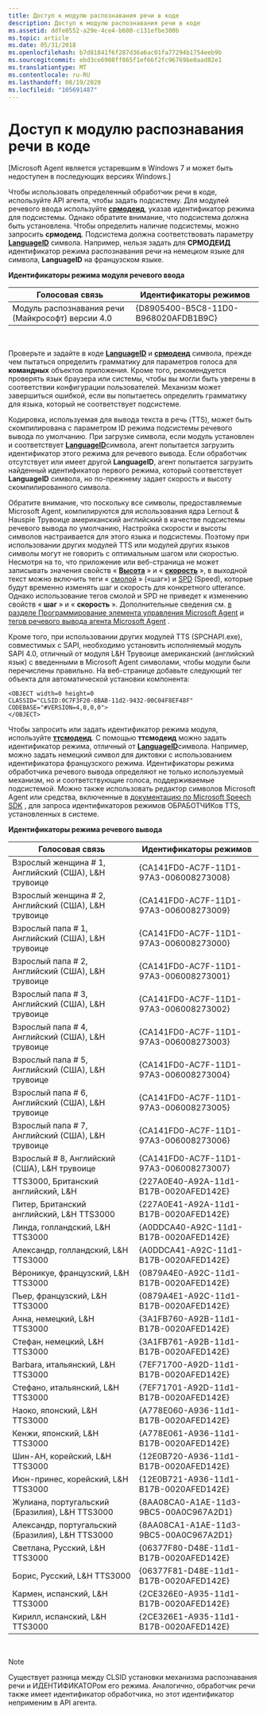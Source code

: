 ```yaml
---
title: Доступ к модулю распознавания речи в коде
description: Доступ к модулю распознавания речи в коде
ms.assetid: ddfe0552-a29e-4ce4-b608-c131efbe300b
ms.topic: article
ms.date: 05/31/2018
ms.openlocfilehash: b7d81841f6f287d36a6ac01fa77294b1754eeb9b
ms.sourcegitcommit: ebd3ce6908ff865f1ef66f2fc96769be0aad82e1
ms.translationtype: MT
ms.contentlocale: ru-RU
ms.lasthandoff: 08/19/2020
ms.locfileid: "105691487"
---
```

# <a name="accessing-a-speech-engine-in-your-code"></a>Доступ к модулю распознавания речи в коде

\[Microsoft Agent является устаревшим в Windows 7 и может быть недоступен в последующих версиях Windows.\]

Чтобы использовать определенный обработчик речи в коде, используйте API агента, чтобы задать подсистему. Для модулей речевого ввода используйте [**срмодеид**](https://www.bing.com/search?q=**SRModeID**), указав идентификатор режима для подсистемы. Однако обратите внимание, что подсистема должна быть установлена. Чтобы определить наличие подсистемы, можно запросить **срмодеид**. Подсистема должна соответствовать параметру [**LanguageID**](https://www.bing.com/search?q=**LanguageID**) символа. Например, нельзя задать для **СРМОДЕИД** идентификатор режима распознавания речи на немецком языке для символа, **LanguageID** на французском языке.

**Идентификаторы режима модуля речевого ввода**



| Голосовая связь                                    | Идентификаторы режимов                             |
|------------------------------------------|--------------------------------------|
| Модуль распознавания речи (Майкрософт) версии 4.0 | {D8905400-B5C8-11D0-B968020AFDB1B9C} |



 

Проверьте и задайте в коде [**LanguageID**](https://www.bing.com/search?q=**LanguageID**) и [**срмодеид**](https://www.bing.com/search?q=**SRModeID**) символа, прежде чем пытаться определить грамматику для параметров голоса для **командных** объектов приложения. Кроме того, рекомендуется проверять язык браузера или системы, чтобы вы могли быть уверены в соответствии конфигурации пользователей. Механизм может завершиться ошибкой, если вы попытаетесь определить грамматику для языка, который не соответствует подсистеме.

Кодировка, используемая для вывода текста в речь (TTS), может быть скомпилирована с параметром ID режима подсистемы речевого вывода по умолчанию. При загрузке символа, если модуль установлен и соответствует [**LanguageID**](https://www.bing.com/search?q=**LanguageID**)символа, агент попытается загрузить идентификатор этого режима для речевого вывода. Если обработчик отсутствует или имеет другой **LanguageID**, агент попытается загрузить найденный идентификатор первого режима, который соответствует **LanguageID** символа, но по-прежнему задает скорость и высоту скомпилированного символа.

Обратите внимание, что поскольку все символы, предоставляемые Microsoft Agent, компилируются для использования ядра Lernout & Hauspie Трувоице американский английский в качестве подсистемы речевого вывода по умолчанию, Настройка скорости и высоты символов настраивается для этого языка и подсистемы. Поэтому при использовании других модулей TTS или модулей других языков символы могут не говорить с оптимальным шагом или скоростью. Несмотря на то, что приложение или веб-страница не может записывать значения свойств « [**Высота**](/previous-versions/ms809428(v=msdn.10)) » и « [**скорость**](https://www.bing.com/search?q=**Speed**) », в выходной текст можно включить теги « [смолой](pit-tag.md) » («шаг») и [SPD](spd-tag.md) (Speed), которые будут временно изменять шаг и скорость для конкретного utterance. Однако использование тегов смолой и SPD не приведет к изменению свойств « **шаг** » и « **скорость** ». Дополнительные сведения см. [в разделе Программирование элемента управления Microsoft Agent](programming-the-microsoft-agent-control.md) и [тегов речевого вывода агента Microsoft Agent](microsoft-agent-speech-output-tags.md) .

Кроме того, при использовании других модулей TTS (SPCHAPI.exe), совместимых с SAPI, необходимо установить исполняемый модуль SAPI 4.0, отличный от модуля L&H Трувоице американский (английский язык) с введенными в Microsoft Agent символами, чтобы модули были перечислены правильно. На веб-странице добавьте следующий тег объекта для автоматической установки компонента:

``` syntax
<OBJECT width=0 height=0
CLASSID="CLSID:0C7F3F20-8BAB-11d2-9432-00C04F8EF48F"
CODEBASE="#VERSION=4,0,0,0">
</OBJECT>
```

Чтобы запросить или задать идентификатор режима модуля, используйте [**ттсмодеид**](https://www.bing.com/search?q=**TTSModeID**). С помощью **ттсмодеид** можно задать идентификатор режима, отличный от [**LanguageID**](https://www.bing.com/search?q=**LanguageID**)символа. Например, можно задать немецкий символ для диктовки с использованием идентификатора французского режима. Идентификаторы режима обработчика речевого вывода определяют не только используемый механизм, но и соответствующие голоса, поддерживаемые подсистемой. Можно также использовать редактор символов Microsoft Agent или средства, включенные в [документацию по Microsoft Speech SDK](https://msdn.microsoft.com/library/ee705648.aspx) , для запроса идентификаторов режимов ОБРАБОТЧИКов TTS, установленных в системе.

**Идентификаторы режима речевого вывода**



| Голосовая связь                                       | Идентификаторы режимов                               |
|---------------------------------------------|----------------------------------------|
| Взрослый женщина \# 1, Английский (США), L&H трувоице  | {CA141FD0-AC7F-11D1-97A3-006008273008} |
| Взрослый женщина \# 2, Английский (США), L&H трувоице  | {CA141FD0-AC7F-11D1-97A3-006008273009} |
| Взрослый папа \# 1, Английский (США), L&H трувоице    | {CA141FD0-AC7F-11D1-97A3-006008273000} |
| Взрослый папа \# 2, Английский (США), L&H трувоице    | {CA141FD0-AC7F-11D1-97A3-006008273001} |
| Взрослый папа \# 3, Английский (США), L&H трувоице    | {CA141FD0-AC7F-11D1-97A3-006008273002} |
| Взрослый папа \# 4, Английский (США), L&H трувоице    | {CA141FD0-AC7F-11D1-97A3-006008273003} |
| Взрослый папа \# 5, Английский (США), L&H трувоице    | {CA141FD0-AC7F-11D1-97A3-006008273004} |
| Взрослый папа \# 6, Английский (США), L&H трувоице    | {CA141FD0-AC7F-11D1-97A3-006008273005} |
| Взрослый папа \# 7, Английский (США), L&H трувоице    | {CA141FD0-AC7F-11D1-97A3-006008273006} |
| Взрослый \# 8, Английский (США), L&H трувоице    | {CA141FD0-AC7F-11D1-97A3-006008273007} |
| TTS3000, Британский английский, L&H         | {227A0E40-A92A-11d1-B17B-0020AFED142E} |
| Питер, Британский английский, L&H TTS3000         | {227A0E41-A92A-11d1-B17B-0020AFED142E} |
| Линда, голландский, L&H TTS3000                   | {A0DDCA40-A92C-11d1-B17B-0020AFED142E} |
| Александр, голландский, L&H TTS3000               | {A0DDCA41-A92C-11d1-B17B-0020AFED142E} |
| Вéроникуе, французский, L&H TTS3000              | {0879A4E0-A92C-11d1-B17B-0020AFED142E} |
| Пьер, французский, L&H TTS3000                 | {0879A4E1-A92C-11d1-B17B-0020AFED142E} |
| Анна, немецкий, L&H TTS3000                   | {3A1FB760-A92B-11d1-B17B-0020AFED142E} |
| Стефан, немецкий, L&H TTS3000                 | {3A1FB761-A92B-11d1-B17B-0020AFED142E} |
| Barbara, итальянский, L&H TTS3000               | {7EF71700-A92D-11d1-B17B-0020AFED142E} |
| Стефано, итальянский, L&H TTS3000               | {7EF71701-A92D-11d1-B17B-0020AFED142E} |
| Наоко, японский, L&H TTS3000                | {A778E060-A936-11d1-B17B-0020AFED142E} |
| Кенжи, японский, L&H TTS3000                | {A778E061-A936-11d1-B17B-0020AFED142E} |
| Шин-AH, корейский, L&H TTS3000                | {12E0B720-A936-11d1-B17B-0020AFED142E} |
| Июн-принес, корейский, L&H TTS3000                 | {12E0B721-A936-11d1-B17B-0020AFED142E} |
| Жулиана, португальский (Бразилия), L&H TTS3000   | {8AA08CA0-A1AE-11d3-9BC5-00A0C967A2D1} |
| Александр, португальский (Бразилия), L&H TTS3000 | {8AA08CA1-A1AE-11d3-9BC5-00A0C967A2D1} |
| Светлана, Русский, L&H TTS3000              | {06377F80-D48E-11d1-B17B-0020AFED142E} |
| Борис, Русский, L&H TTS3000                 | {06377F81-D48E-11d1-B17B-0020AFED142E} |
| Кармен, испанский, L&H TTS3000                | {2CE326E0-A935-11d1-B17B-0020AFED142E} |
| Кирилл, испанский, L&H TTS3000                 | {2CE326E1-A935-11d1-B17B-0020AFED142E} |



 

> [!Note]  
> Существует разница между CLSID установки механизма распознавания речи и ИДЕНТИФИКАТОРом его режима. Аналогично, обработчик речи также имеет идентификатор обработчика, но этот идентификатор неприменим в API агента.

 

 

 